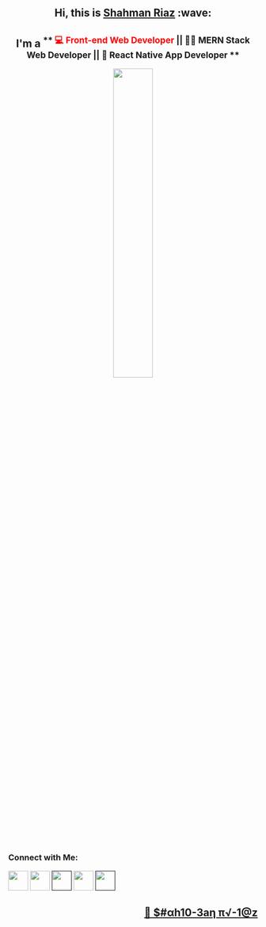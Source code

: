 <h2 align='center'> Hi, this is <a href="https://shahman-riaz.web.app/"><b>Shahman Riaz</b></a> :wave:</h2>
<h2 align='center'>I'm a <sup>** <span style="color:red">💻 Front-end Web Developer</span> || 👨‍💻 MERN Stack Web Developer || 📱 React Native App Developer **</sup></h2>
<p align='center'><img width='40%' height='40%' src='https://shahman-riaz.web.app/static/media/skillPic.18f0fc82.gif'></p>

### Connect with Me:
<p><a href="https://www.linkedin.com/in/shahman-riaz/"><img width='40' height='40' src='https://i.ibb.co/kXWB7pG/linkedin.png'></a> <a href="mailto:shahmanriaz07@gmail.com"><img width='40' height='40' src='https://i.ibb.co/9q3v8mh/envelope.png'></a> <a href=""><img width='40' height='40' src='https://i.ibb.co/hB2T8mL/facebook.png'></a> <a href="https://www.facebook.com/shahman.riaz.00"><img width='40' height='40' src='https://i.ibb.co/kXWB7pG/linkedin.png'></a> <a href=""><img width='40' height='40' src='https://i.ibb.co/kXWB7pG/linkedin.png'></a></p>



<h2 align='right'><a href="https://shahman-riaz.web.app/"><b>🤖 $#αh10-3aη  π√-1@z</b></a></h2>
